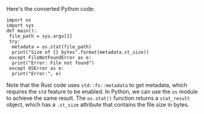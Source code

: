 Here's the converted Python code:
```
import os
import sys
def main():
 file_path = sys.argv[1]
 try:
  metadata = os.stat(file_path)
  print("Size of {} bytes".format(metadata.st_size))
 except FileNotFoundError as e:
  print("Error: File not found")
 except OSError as e:
  print("Error:", e)
```
Note that the Rust code uses `std::fs::metadata` to get metadata, which requires the `std` feature to be enabled. In Python, we can use the `os` module to achieve the same result. The `os.stat()` function returns a `stat_result` object, which has a `.st_size` attribute that contains the file size in bytes.

